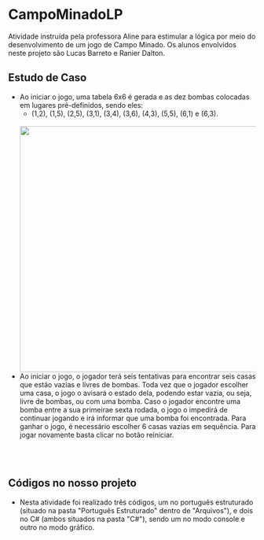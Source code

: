 # CampoMinadoLP
Atividade instruída pela professora Aline para estimular a lógica por meio do desenvolvimento de um jogo de Campo Minado. Os alunos envolvidos neste projeto são Lucas Barreto e Ranier Dalton.


## Estudo de Caso
- Ao iniciar o jogo, uma tabela 6x6 é gerada e as dez bombas colocadas em lugares pré-definidos, sendo eles: 
  - (1,2), (1,5), (2,5), (3,1), (3,4), (3,6), (4,3), (5,5), (6,1) e (6,3).
  <br>
  <img height="500em" src="https://user-images.githubusercontent.com/90422755/225324768-e2b24dab-6269-4c1e-999c-c1348cf046a4.jpg"/>
- Ao iniciar o jogo, o jogador terá seis tentativas para encontrar seis casas que estão vazias e livres de bombas. Toda vez que o jogador escolher uma casa, o jogo o avisará o estado dela, podendo estar vazia, ou seja, livre de bombas, ou com uma bomba. Caso o jogador encontre uma bomba entre a sua primeirae sexta rodada, o jogo o impedirá de continuar jogando e irá informar que uma bomba foi encontrada. Para ganhar o jogo, é necessário escolher 6 casas vazias em sequência. Para jogar novamente basta clicar no botão reiniciar.
<br>
<br>

## Códigos no nosso projeto
- Nesta atividade foi realizado três códigos, um no português estruturado (situado na pasta "Português Estruturado" dentro de "Arquivos"), e dois no C# (ambos situados na pasta "C#"), sendo um no modo console e outro no modo gráfico.

